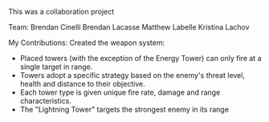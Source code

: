 This was a collaboration project

Team:
Brendan Cinelli
Brendan Lacasse
Matthew Labelle
Kristina Lachov

My Contributions:
Created the weapon system: 
- Placed towers (with the exception of the Energy Tower) can only fire at a single target in range.
- Towers adopt a specific strategy based on the enemy's threat level, health and distance to their objective.
- Each tower type is given unique fire rate, damage and range characteristics. 
- The "Lightning Tower" targets the strongest enemy in its range